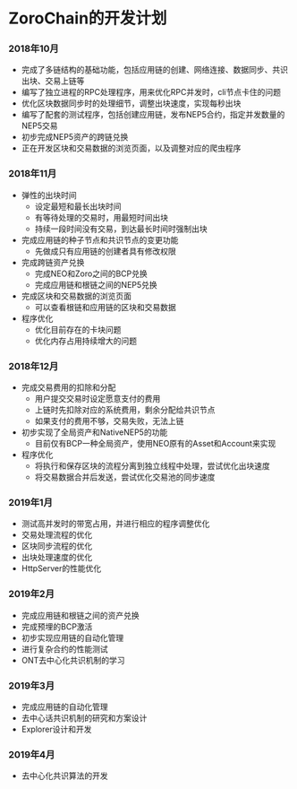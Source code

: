 # ZoroChain的开发计划
### 2018年10月
* 完成了多链结构的基础功能，包括应用链的创建、网络连接、数据同步、共识出块、交易上链等
* 编写了独立进程的RPC处理程序，用来优化RPC并发时，cli节点卡住的问题
* 优化区块数据同步时的处理细节，调整出块速度，实现每秒出块
* 编写了配套的测试程序，包括创建应用链，发布NEP5合约，指定并发数量的NEP5交易
* 初步完成NEP5资产的跨链兑换
* 正在开发区块和交易数据的浏览页面，以及调整对应的爬虫程序

### 2018年11月
* 弹性的出块时间
  * 设定最短和最长出块时间
  * 有等待处理的交易时，用最短时间出块
  * 持续一段时间没有交易，到达最长时间时强制出块
* 完成应用链的种子节点和共识节点的变更功能
  * 先做成只有应用链的创建者具有修改权限
* 完成跨链资产兑换
  * 完成NEO和Zoro之间的BCP兑换
  * 完成应用链和根链之间的NEP5兑换
* 完成区块和交易数据的浏览页面
  * 可以查看根链和应用链的区块和交易数据
* 程序优化
  * 优化目前存在的卡块问题
  * 优化内存占用持续增大的问题

### 2018年12月
* 完成交易费用的扣除和分配
  * 用户提交交易时设定愿意支付的费用
  * 上链时先扣除对应的系统费用，剩余分配给共识节点
  * 如果支付的费用不够，交易失败，无法上链
* 初步实现了全局资产和NativeNEP5的功能
  * 目前仅有BCP一种全局资产，使用NEO原有的Asset和Account来实现  
* 程序优化
  * 将执行和保存区块的流程分离到独立线程中处理，尝试优化出块速度
  * 将交易数据合并后发送，尝试优化交易池的同步速度 

### 2019年1月
* 测试高并发时的带宽占用，并进行相应的程序调整优化
* 交易处理流程的优化
* 区块同步流程的优化
* 出块处理速度的优化
* HttpServer的性能优化

### 2019年2月
* 完成应用链和根链之间的资产兑换
* 完成预埋的BCP激活
* 初步实现应用链的自动化管理
* 进行复杂合约的性能测试
* ONT去中心化共识机制的学习

### 2019年3月
* 完成应用链的自动化管理
* 去中心话共识机制的研究和方案设计
* Explorer设计和开发

### 2019年4月
* 去中心化共识算法的开发

